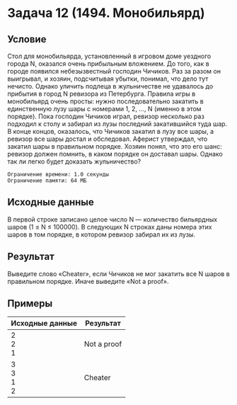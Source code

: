 #  Задача 12 (1494. Монобильярд)

## Условие

Стол для монобильярда, установленный в игровом доме уездного города N, оказался очень прибыльным вложением. До того, как в городе появился небезызвестный господин Чичиков. Раз за разом он выигрывал, и хозяин, подсчитывая убытки, понимал, что дело тут нечисто. Однако уличить подлеца в жульничестве не удавалось до прибытия в город N ревизора из Петербурга.
Правила игры в монобильярд очень просты: нужно последовательно закатить в единственную лузу шары с номерами 1, 2, …, N (именно в этом порядке). Пока господин Чичиков играл, ревизор несколько раз подходил к столу и забирал из лузы последний закатившийся туда шар. В конце концов, оказалось, что Чичиков закатил в лузу все шары, а ревизор все шары достал и обследовал. Аферист утверждал, что закатил шары в правильном порядке. Хозяин понял, что это его шанс: ревизор должен помнить, в каком порядке он доставал шары. Однако так ли легко будет доказать жульничество?

    Ограничение времени: 1.0 секунды
    Ограничение памяти: 64 МБ

## Исходные данные

В первой строке записано целое число N — количество бильярдных шаров (1 ≤ N ≤ 100000). В следующих N строках даны номера этих шаров в том порядке, в котором ревизор забирал их из лузы.

## Результат
Выведите слово «Cheater», если Чичиков не мог закатить все N шаров в правильном порядке. Иначе выведите «Not a proof».

## Примеры
| Исходные данные | Результат  |
|---|---|
| 2 <br> 2 <br> 1        | Not a proof |
| 3 <br> 3 <br> 1 <br> 2 | Cheater |

